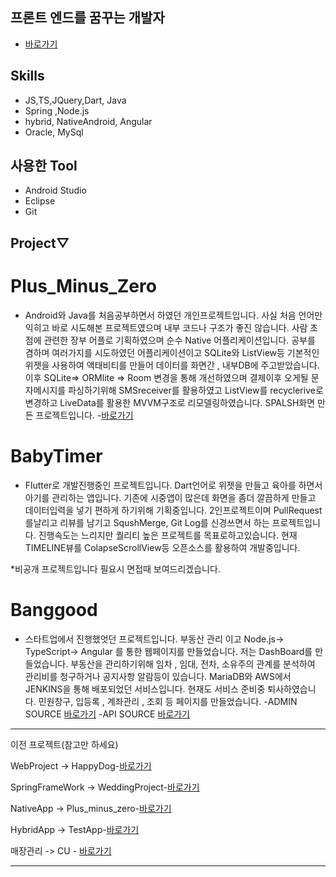 ## 프론트 엔드를 꿈꾸는 개발자

- [바로가기](https://github.com/redhotsixbull/introduce)

## Skills
- JS,TS,JQuery,Dart, Java
- Spring ,Node.js
- hybrid, NativeAndroid, Angular
- Oracle, MySql
## 사용한 Tool 
- Android Studio
- Eclipse
- Git

## Project▽

# Plus_Minus_Zero
- Android와 Java를 처음공부하면서 하였던 개인프로젝트입니다. 사실 처음 언어만익히고 바로 시도해본 프로젝트였으며 내부 코드나 구조가 좋진 않습니다. 사람 초점에 관련한 장부 어플로 기획하였으며 순수 Native 어플리케이션입니다. 공부를 겸하며 여러가지를 시도하였던 어플리케이션이고 SQLite와 ListView등 기본적인 위젯을 사용하여 액태비티를 만들어 데이터를 화면간 , 내부DB에 주고받았습니다. 이후 SQLite=> ORMlite => Room 변경을 통해 개선하였으며 결제이후 오게될 문자메시지를 파싱하기위해 SMSreceiver를 활용하였고 ListView를 recyclerive로 변경하고 LiveData를 활용한 MVVM구조로 리모델링하였습니다. SPALSH화면 만든 프로젝트입니다.
-[바로가기](https://github.com/redhotsixbull/selfintroduce)

# BabyTimer
- Flutter로 개발진행중인 프로젝트입니다. Dart언어로 위젯을 만들고 육아를 하면서 아기를 관리하는 앱입니다. 기존에 시중앱이 많은데 화면을 좀더 깔끔하게 만들고 데이터입력을 넣기 편하게 하기위해 기획중입니다. 2인프로젝트이며 PullRequest를날리고 리뷰를 남기고 SqushMerge, Git Log를 신경쓰면서 하는 프로젝트입니다. 진행속도는 느리지만 퀄리티 높은 프로젝트를 목표로하고있습니다. 현재 TIMELINE뷰를 ColapseScrollView등 오픈소스를 활용하여 개발중입니다.

*비공개 프로젝트입니다 필요시 면접때 보여드리겠습니다.

# Banggood
- 스타트업에서 진행했엇던 프로젝트입니다. 부동산 관리 이고 Node.js-> TypeScript-> Angular 를 통한 웹페이지를 만들었습니다. 저는 DashBoard를 만들었습니다. 부동산을 관리하기위해 임차 , 임대, 전차, 소유주의 관계를 분석하여 관리비를 청구하거나 공지사항 알람등이 있습니다. MariaDB와 AWS에서 JENKINS을 통해 배포되었던 서비스입니다. 현재도 서비스 준비중 퇴사하였습니다. 민원창구, 입등록 , 계좌관리 , 조회 등 페이지를 만들었습니다.
-ADMIN SOURCE [바로가기](https://github.com/redhotsixbull/Admin) 
-API SOURCE [바로가기](https://github.com/redhotsixbull/SpringAPI)



---
이전 프로젝트(참고만 하세요)

WebProject
-> HappyDog-[바로가기](https://github.com/redhotsixbull/happyDog)

SpringFrameWork 
-> WeddingProject-[바로가기](https://github.com/redhotsixbull/wedding)

NativeApp
-> Plus_minus_zero-[바로가기](https://github.com/redhotsixbull/selfintroduce)

HybridApp
-> TestApp-[바로가기](https://github.com/redhotsixbull/HybridAppStudy)

매장관리
-> CU - [바로가기](https://github.com/redhotsixbull/CU)

---
